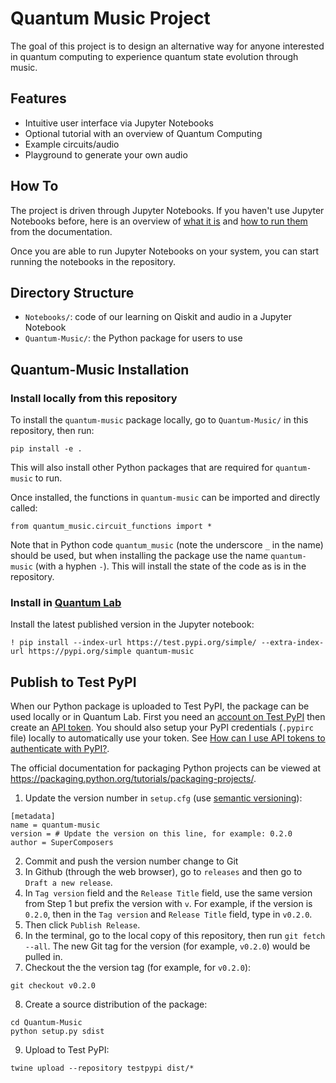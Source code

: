 # Quantum Music Project
The goal of this project is to design an alternative way for anyone interested in quantum computing to experience quantum state evolution through music.

## Features
- Intuitive user interface via Jupyter Notebooks
- Optional tutorial with an overview of Quantum Computing
- Example circuits/audio
- Playground to generate your own audio

## How To
The project is driven through Jupyter Notebooks. If you haven't use Jupyter Notebooks before, here is an overview of [what it is](https://jupyter-notebook-beginner-guide.readthedocs.io/en/latest/what_is_jupyter.html) and [how to run them](https://jupyter-notebook-beginner-guide.readthedocs.io/en/latest/execute.html) from the documentation.

Once you are able to run Jupyter Notebooks on your system, you can start running the notebooks in the repository.

## Directory Structure
* `Notebooks/`: code of our learning on Qiskit and audio in a Jupyter Notebook
* `Quantum-Music/`: the Python package for users to use

## Quantum-Music Installation
### Install locally from this repository
To install the `quantum-music` package locally, go to `Quantum-Music/` in this repository, then run:
```
pip install -e .
```
This will also install other Python packages that are required for `quantum-music` to run.

Once installed, the functions in `quantum-music` can be imported and directly called:
```
from quantum_music.circuit_functions import *
```

Note that in Python code `quantum_music` (note the underscore `_` in the name) should be used, but when installing the package use the name `quantum-music` (with a hyphen `-`). This will install the state of the code as is in the repository.

### Install in [Quantum Lab](https://quantum-computing.ibm.com/lab/)
Install the latest published version in the Jupyter notebook:
```
! pip install --index-url https://test.pypi.org/simple/ --extra-index-url https://pypi.org/simple quantum-music
```

## Publish to Test PyPI
When our Python package is uploaded to Test PyPI, the package can be used locally or in Quantum Lab. First you need an [account on Test PyPI](https://test.pypi.org/account/register/ ) then create an [API token](https://test.pypi.org/manage/account/#api-tokens). You should also setup your PyPI credentials (`.pypirc` file) locally to automatically use your token. See [How can I use API tokens to authenticate with PyPI?](https://test.pypi.org/help/#apitoken).


The official documentation for packaging Python projects can be viewed at https://packaging.python.org/tutorials/packaging-projects/.

1. Update the version number in `setup.cfg` (use [semantic versioning](https://semver.org/)):
```
[metadata]
name = quantum-music
version = # Update the version on this line, for example: 0.2.0
author = SuperComposers
```
2. Commit and push the version number change to Git
3. In Github (through the web browser), go to `releases` and then go to `Draft a new release`.
4. In `Tag version` field and the `Release Title` field, use the same version from Step 1 but prefix the version with `v`. For example, if the version is `0.2.0`, then in the `Tag version` and `Release Title` field, type in `v0.2.0`.
5. Then click `Publish Release`.
6. In the terminal, go to the local copy of this repository, then run `git fetch --all`. The new Git tag for the version (for example, `v0.2.0`) would be pulled in.
7. Checkout the the version tag (for example, for `v0.2.0`):
```
git checkout v0.2.0
```
8. Create a source distribution of the package:
```
cd Quantum-Music
python setup.py sdist
```
9. Upload to Test PyPI:
```
twine upload --repository testpypi dist/*
```
